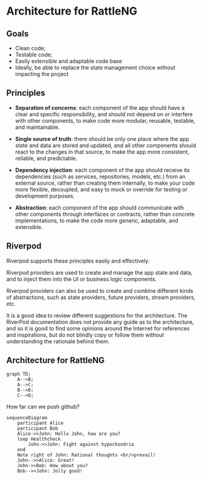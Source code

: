 # Architecture for RattleNG

## Goals

- Clean code;
- Testable code;
- Easily extensible and adaptable code base
- Ideally, be able to replace the state management choice without
  impacting the project

## Principles

- **Separation of concerns**: each component of the app should have a
  clear and specific responsibility, and should not depend on or
  interfere with other components, to make code more modular,
  reusable, testable, and maintainable.

- **Single source of truth**: there should be only one place where the
  app state and data are stored and updated, and all other components
  should react to the changes in that source, to make the app more
  consistent, reliable, and predictable.

- **Dependency injection**: each component of the app should receive
  its dependencies (such as services, repositories, models, etc.) from
  an external source, rather than creating them internally, to make
  your code more flexible, decoupled, and easy to mock or override for
  testing or development purposes.

- **Abstraction**: each component of the app should communicate with
  other components through interfaces or contracts, rather than
  concrete implementations, to make the code more generic, adaptable,
  and extensible.

## Riverpod

Riverpod supports these principles easily and effectively.  

Riverpod providers are used to create and manage the app state and
data, and to inject them into the UI or business logic components. 

Riverpod providers can also be used to create and combine different
kinds of abstractions, such as state providers, future providers,
stream providers, etc.

It is a good idea to review different suggestions for the
architecture. The RiverPod documentation does not provide any guide as
to the architecture, and so it is good to find some opinions around
the Internet for references and inspirations, but do not blindly copy
or follow them without understanding the rationale behind them.

## Architecture for RattleNG

```mermaid
graph TD;
    A-->B;
    A-->C;
    B-->D;
    C-->D;
```

How far can we push github?

```mermaid
sequenceDiagram
    participant Alice
    participant Bob
    Alice->>John: Hello John, how are you?
    loop Healthcheck
        John->>John: Fight against hypochondria
    end
    Note right of John: Rational thoughts <br/>prevail!
    John-->>Alice: Great!
    John->>Bob: How about you?
    Bob-->>John: Jolly good!
```

